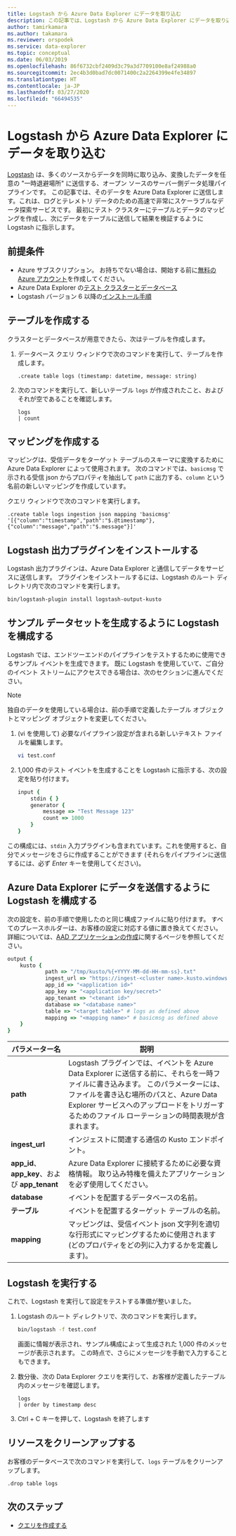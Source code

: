```yaml
---
title: Logstash から Azure Data Explorer にデータを取り込む
description: この記事では、Logstash から Azure Data Explorer にデータを取り込む (読み込む) 方法について学習します
author: tamirkamara
ms.author: takamara
ms.reviewer: orspodek
ms.service: data-explorer
ms.topic: conceptual
ms.date: 06/03/2019
ms.openlocfilehash: 86f6732cbf2409d3c79a3d7709100e8af24988a0
ms.sourcegitcommit: 2ec4b3d0bad7dc0071400c2a2264399e4fe34897
ms.translationtype: HT
ms.contentlocale: ja-JP
ms.lasthandoff: 03/27/2020
ms.locfileid: "66494535"
---
```

# <a name="ingest-data-from-logstash-to-azure-data-explorer"></a>Logstash から Azure Data Explorer にデータを取り込む

[Logstash](https://www.elastic.co/products/logstash) は、多くのソースからデータを同時に取り込み、変換したデータを任意の "一時退避場所" に送信する、オープン ソースのサーバー側データ処理パイプラインです。 この記事では、そのデータを Azure Data Explorer に送信します。これは、ログとテレメトリ データのための高速で非常にスケーラブルなデータ探索サービスです。 最初にテスト クラスターにテーブルとデータのマッピングを作成し、次にデータをテーブルに送信して結果を検証するように Logstash に指示します。

## <a name="prerequisites"></a>前提条件

* Azure サブスクリプション。 お持ちでない場合は、開始する前に[無料の Azure アカウント](https://azure.microsoft.com/free/)を作成してください。
* Azure Data Explorer の[テスト クラスターとデータベース](create-cluster-database-portal.md)
* Logstash バージョン 6 以降の[インストール手順](https://www.elastic.co/guide/en/logstash/current/installing-logstash.html)

## <a name="create-a-table"></a>テーブルを作成する

クラスターとデータベースが用意できたら、次はテーブルを作成します。

1. データベース クエリ ウィンドウで次のコマンドを実行して、テーブルを作成します。

    ```Kusto
    .create table logs (timestamp: datetime, message: string)
    ```

1. 次のコマンドを実行して、新しいテーブル `logs` が作成されたこと、およびそれが空であることを確認します。
    ```Kusto
    logs
    | count
    ```

## <a name="create-a-mapping"></a>マッピングを作成する

マッピングは、受信データをターゲット テーブルのスキーマに変換するために Azure Data Explorer によって使用されます。 次のコマンドでは、`basicmsg` で示される受信 json からプロパティを抽出して `path` に出力する、`column` という名前の新しいマッピングを作成しています。

クエリ ウィンドウで次のコマンドを実行します。

```Kusto
.create table logs ingestion json mapping 'basicmsg' '[{"column":"timestamp","path":"$.@timestamp"},{"column":"message","path":"$.message"}]'
```

## <a name="install-the-logstash-output-plugin"></a>Logstash 出力プラグインをインストールする

Logstash 出力プラグインは、Azure Data Explorer と通信してデータをサービスに送信します。
プラグインをインストールするには、Logstash のルート ディレクトリ内で次のコマンドを実行します。

```sh
bin/logstash-plugin install logstash-output-kusto
```

## <a name="configure-logstash-to-generate-a-sample-dataset"></a>サンプル データセットを生成するように Logstash を構成する

Logstash では、エンドツーエンドのパイプラインをテストするために使用できるサンプル イベントを生成できます。
既に Logstash を使用していて、ご自分のイベント ストリームにアクセスできる場合は、次のセクションに進んでください。 

> [!NOTE]
> 独自のデータを使用している場合は、前の手順で定義したテーブル オブジェクトとマッピング オブジェクトを変更してください。

1. (vi を使用して) 必要なパイプライン設定が含まれる新しいテキスト ファイルを編集します。

    ```sh
    vi test.conf
    ```

1. 1,000 件のテスト イベントを生成することを Logstash に指示する、次の設定を貼り付けます。

    ```ruby
    input {
        stdin { }
        generator {
            message => "Test Message 123"
            count => 1000
        }
    }
    ```

この構成には、`stdin` 入力プラグインも含まれています。これを使用すると、自分でメッセージをさらに作成することができます (それらをパイプラインに送信するには、必ず *Enter* キーを使用してください)。

## <a name="configure-logstash-to-send-data-to-azure-data-explorer"></a>Azure Data Explorer にデータを送信するように Logstash を構成する

次の設定を、前の手順で使用したのと同じ構成ファイルに貼り付けます。 すべてのプレースホルダーは、お客様の設定に対応する値に置き換えてください。 詳細については、[AAD アプリケーションの作成](/azure/kusto/management/access-control/how-to-provision-aad-app)に関するページを参照してください。 

```ruby
output {
    kusto {
            path => "/tmp/kusto/%{+YYYY-MM-dd-HH-mm-ss}.txt"
            ingest_url => "https://ingest-<cluster name>.kusto.windows.net/"
            app_id => "<application id>"
            app_key => "<application key/secret>"
            app_tenant => "<tenant id>"
            database => "<database name>"
            table => "<target table>" # logs as defined above
            mapping => "<mapping name>" # basicmsg as defined above
    }
}
```

| パラメーター名 | 説明 |
| --- | --- |
| **path** | Logstash プラグインでは、イベントを Azure Data Explorer に送信する前に、それらを一時ファイルに書き込みます。 このパラメーターには、ファイルを書き込む場所のパスと、Azure Data Explorer サービスへのアップロードをトリガーするためのファイル ローテーションの時間表現が含まれます。|
| **ingest_url** | インジェストに関連する通信の Kusto エンドポイント。|
| **app_id**、**app_key**、および **app_tenant**| Azure Data Explorer に接続するために必要な資格情報。 取り込み特権を備えたアプリケーションを必ず使用してください。 |
| **database**| イベントを配置するデータベースの名前。 |
| **テーブル** | イベントを配置するターゲット テーブルの名前。 |
| **mapping** | マッピングは、受信イベント json 文字列を適切な行形式にマッピングするために使用されます (どのプロパティをどの列に入力するかを定義します)。 |

## <a name="run-logstash"></a>Logstash を実行する

これで、Logstash を実行して設定をテストする準備が整いました。

1. Logstash のルート ディレクトリで、次のコマンドを実行します。

    ```sh
    bin/logstash -f test.conf
    ```

    画面に情報が表示され、サンプル構成によって生成された 1,000 件のメッセージが表示されます。 この時点で、さらにメッセージを手動で入力することもできます。

1. 数分後、次の Data Explorer クエリを実行して、お客様が定義したテーブル内のメッセージを確認します。

    ```Kusto
    logs
    | order by timestamp desc
    ```

1. Ctrl + C キーを押して、Logstash を終了します

## <a name="clean-up-resources"></a>リソースをクリーンアップする

お客様のデータベースで次のコマンドを実行して、`logs` テーブルをクリーンアップします。

```Kusto
.drop table logs
```

## <a name="next-steps"></a>次のステップ

* [クエリを作成する](write-queries.md)